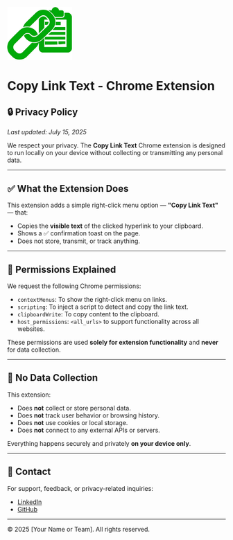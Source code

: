 <img src="icon.png" alt="Copy Link Text Icon" width="150">

# Copy Link Text - Chrome Extension

## 🔒 Privacy Policy

_Last updated: July 15, 2025_

We respect your privacy. The **Copy Link Text** Chrome extension is designed to run locally on your device without collecting or transmitting any personal data.

---

## ✅ What the Extension Does

This extension adds a simple right-click menu option — **"Copy Link Text"** — that:

- Copies the **visible text** of the clicked hyperlink to your clipboard.
- Shows a ✅ confirmation toast on the page.
- Does not store, transmit, or track anything.

---

## 🔐 Permissions Explained

We request the following Chrome permissions:

- `contextMenus`: To show the right-click menu on links.
- `scripting`: To inject a script to detect and copy the link text.
- `clipboardWrite`: To copy content to the clipboard.
- `host_permissions`: `<all_urls>` to support functionality across all websites.

These permissions are used **solely for extension functionality** and **never** for data collection.

---

## 🚫 No Data Collection

This extension:

- Does **not** collect or store personal data.
- Does **not** track user behavior or browsing history.
- Does **not** use cookies or local storage.
- Does **not** connect to any external APIs or servers.

Everything happens securely and privately **on your device only**.

---

## 📧 Contact

For support, feedback, or privacy-related inquiries:

- [LinkedIn](https://linkedin.com/in/muneebulhassan-ml)
- [GitHub](https://github.com/MuneebUH)

---

© 2025 [Your Name or Team]. All rights reserved.
